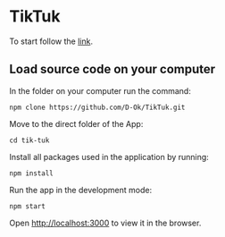 # TikTuk

To start follow the [link](https://d-ok.github.io/TikTuk/).

## Load source code on your computer

In the folder on your computer run the command:

```
npm clone https://github.com/D-Ok/TikTuk.git
```

Move to the direct folder of the App:

```
cd tik-tuk
```

Install all packages used in the application by running:

```
npm install
```

Run the app in the development mode:

```
npm start
```

Open [http://localhost:3000](http://localhost:3000) to view it in the browser.
